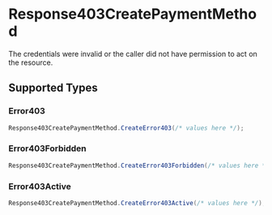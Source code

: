 # Response403CreatePaymentMethod

The credentials were invalid or the caller did not have permission to act on the resource.


## Supported Types

### Error403

```csharp
Response403CreatePaymentMethod.CreateError403(/* values here */);
```

### Error403Forbidden

```csharp
Response403CreatePaymentMethod.CreateError403Forbidden(/* values here */);
```

### Error403Active

```csharp
Response403CreatePaymentMethod.CreateError403Active(/* values here */);
```
